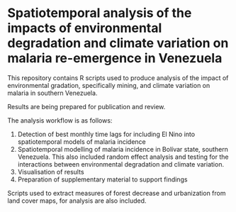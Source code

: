 # Spatiotemporal analysis of the impacts of environmental degradation and climate variation on malaria re-emergence in Venezuela

This repository contains R scripts used to produce analysis of the impact of environmental gradation, specifically mining, and climate  variation on malaria in southern Venezuela.

Results are being prepared for publication and review.

The analysis workflow is as follows:
1. Detection of best monthly time lags for including El Nino into spatiotemporal models of malaria incidence
2. Spatiotemporal modelling of malaria incidence in Bolívar state, southern Venezuela. This also included random effect analysis and testing for the interactions between environmental degradation and climate variation.
3. Visualisation of results
4. Preparation of supplementary material to support findings

Scripts used to extract measures of forest decrease and urbanization from land cover maps, for analysis are also included. 

